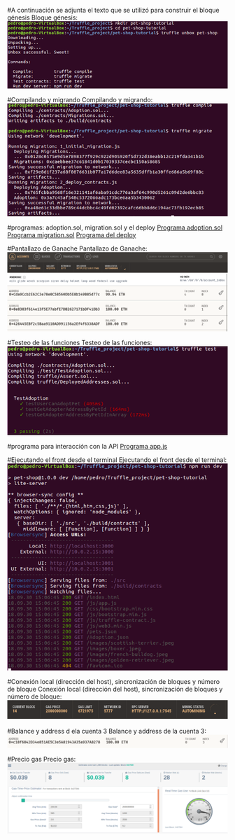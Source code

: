 #A continuación se adjunta el texto que se utilizó para construir el bloque génesis
Bloque génesis:
![alt text](https://github.com/PedroCCBlck/Truffle_evaluation/blob/master/Creando%20la%20estructura%20de%20carpetas.png "Estructura de carpetas")

#Compilando y migrando
Compilando y migrando:
![alt text](https://github.com/PedroCCBlck/Truffle_evaluation/blob/master/compilaci%C3%B3n%20y%20migraci%C3%B3n.png "Compilando y migrando")

#programas: adoption.sol, migration.sol y el deploy
[Programa adoption.sol](https://github.com/PedroCCBlck/Truffle_evaluation/blob/master/Adoption.sol)
[Programa migration.sol](https://github.com/PedroCCBlck/Truffle_evaluation/blob/master/Migrations.sol)
[Programa del deploy](https://github.com/PedroCCBlck/Truffle_evaluation/blob/master/2_deploy_contracts.js)

#Pantallazo de Ganache
Pantallazo de Ganache:
![alt text](https://github.com/PedroCCBlck/Truffle_evaluation/blob/master/Pantallazo%20de%20Ganache.png "Pantallazo de Ganache")

#Testeo de las funciones
Testeo de las funciones:
![alt text](https://github.com/PedroCCBlck/Truffle_evaluation/blob/master/Testeo%20de%20las%20funciones.png "Testeo de las funciones")

#programa para interacción con la API
[Programa app.js](https://github.com/PedroCCBlck/Truffle_evaluation/blob/master/app.js)

#Ejecutando el front desde el terminal
Ejecutando el front desde el terminal:
![alt text](https://github.com/PedroCCBlck/Truffle_evaluation/blob/master/ejecutando%20el%20front.png "Ejecutando el front desde el terminal")

#Conexión local (dirección del host), sincronización de bloques y número de bloque
Conexión local (dirección del host), sincronización de bloques y número de bloque:
![alt text](https://github.com/PedroCCBlck/Truffle_evaluation/blob/master/Conexi%C3%B3n%20local.png "Conexión local (dirección del host), sincronización de bloques y número de bloque")

#Balance y address d ela cuenta 3
Balance y address de la cuenta 3:
![alt text](https://github.com/PedroCCBlck/Truffle_evaluation/blob/master/cuenta%203.png "Balance y address de la cuenta 3")

#Precio gas
Precio gas:
![alt text](https://github.com/PedroCCBlck/Truffle_evaluation/blob/master/Precio%20gas.png "Precio gas")
